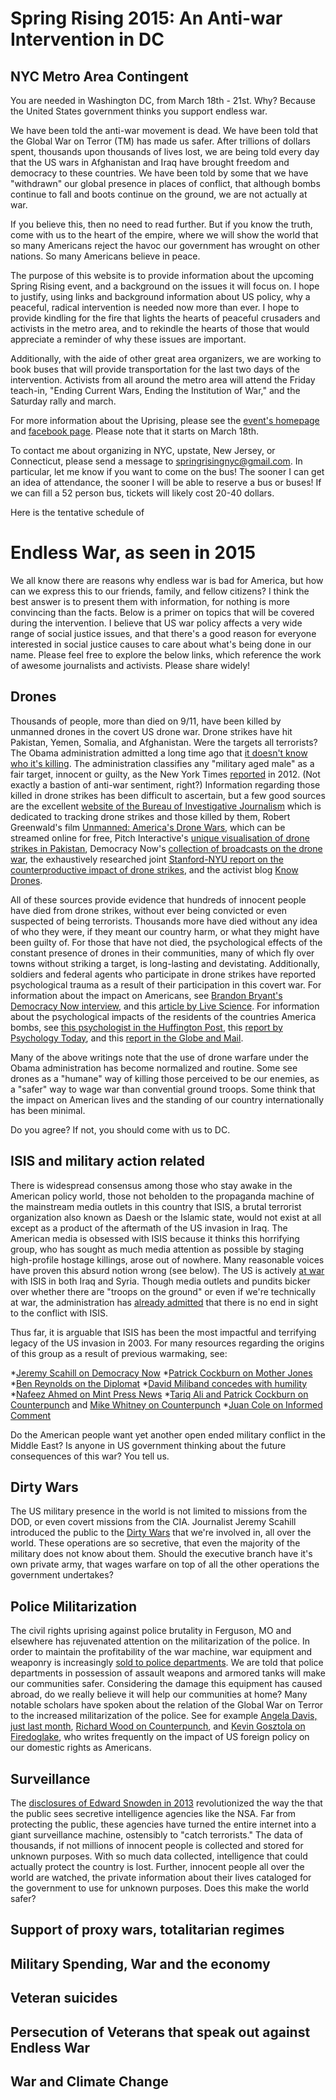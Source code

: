 # Spring Rising 2015: An Anti-war Intervention in DC

## NYC Metro Area Contingent 

You are needed in Washington DC, from March 18th - 21st. Why? Because the United States government thinks you support endless war.

We have been told the anti-war movement is dead. We have been told that the Global War on Terror (TM) has made us safer. After trillions of dollars spent, thousands upon thousands of lives lost, we are being told every day that the US wars in Afghanistan and Iraq have brought freedom and democracy to these countries. We have been told by some that we have "withdrawn" our global presence in places of conflict, that although bombs continue to fall and boots continue on the ground, we are not actually at war.  

If you believe this, then no need to read further. But if you know the truth, come with us to the heart of the empire, where we will show the world that so many Americans reject the havoc our government has wrought on other nations. So many Americans believe in peace.

The purpose of this website is to provide information about the upcoming Spring Rising event, and a background on the issues it will focus on. I hope to justify, using links and background information about US policy, why a peaceful, radical intervention is needed now more than ever. I hope to provide kindling for the fire that lights the hearts of peaceful crusaders and activists in the metro area, and to rekindle the hearts of those that would appreciate a reminder of why these issues are important.

Additionally, with the aide of other great area organizers, we are working to book buses that will provide transportation for the last two days of the intervention. Activists from all around the metro area will attend the Friday teach-in, "Ending Current Wars, Ending the Institution of War," and the Saturday rally and march.

For more information about the Uprising, please see the [event's homepage](http://cindysheehanssoapbox.com/spring-rising-an-anti-war-intervention-in-dc.html) and [facebook page](https://www.facebook.com/events/430232700485435). Please note that it starts on March 18th. 

To contact me about organizing in NYC, upstate, New Jersey, or Connecticut, please send a message to springrisingnyc@gmail.com. In particular, let me know if you want to come on the bus! The sooner I can get an idea of attendance, the sooner I will be able to reserve a bus or buses! If we can fill a 52 person bus, tickets will likely cost 20-40 dollars.

Here is the tentative schedule of 

# Endless War, as seen in 2015

We all know there are reasons why endless war is bad for America, but how can we express this to our friends, family, and fellow citizens? I think the best answer is to present them with information, for nothing is more convincing than the facts. Below is a primer on topics that will be covered during the intervention. I believe that US war policy affects a very wide range of social justice issues, and that there's a good reason for everyone interested in social justice causes to care about what's being done in our name. Please feel free to explore the below links, which reference the work of awesome journalists and activists. Please share widely!

## Drones

Thousands of people, more than died on 9/11, have been killed by unmanned drones in the covert US drone war. Drone strikes have hit Pakistan, Yemen, Somalia, and Afghanistan. Were the targets all terrorists? The Obama administration admitted a long time ago that [it doesn't know who it's killing](http://www.propublica.org/article/dissecting-obamas-standard-on-drone-strike-deaths). The administration classifies any "military aged male" as a fair target, innocent or guilty, as the New York Times [reported](http://www.nytimes.com/2012/05/29/world/obamas-leadership-in-war-on-al-qaeda.html?pagewanted=1&_r=2&pagewanted=all&#p%5BTMATMA%5D) in 2012. (Not exactly a bastion of anti-war sentiment, right?) Information regarding those killed in drone strikes has been difficult to ascertain, but a few good sources are the excellent [website of the Bureau of Investigative Journalism](http://www.thebureauinvestigates.com/category/projects/drones/) which is dedicated to tracking drone strikes and those killed by them, Robert Greenwald's film [Unmanned: America's Drone Wars](http://unmanned.warcosts.com/), which can be streamed online for free, Pitch Interactive's [unique visualisation of drone strikes in Pakistan](http://drones.pitchinteractive.com/), Democracy Now's [collection of broadcasts on the drone war](http://www.democracynow.org/topics/drone_attacks), the exhaustively researched joint [Stanford-NYU report on the counterproductive impact of drone strikes](http://www.livingunderdrones.org/), and the activist blog [Know Drones](http://www.knowdrones.com/).

All of these sources provide evidence that hundreds of innocent people have died from drone strikes, without ever being convicted or even suspected of being terrorists. Thousands more have died without any idea of who they were, if they meant our country harm, or what they might have been guilty of. For those that have not died, the psychological effects of the constant presence of drones in their communities, many of which fly over towns without striking a target, is long-lasting and devistating. Additionally, soldiers and federal agents who participate in drone strikes have reported psychological trauma as a result of their participation in this covert war. For information about the impact on Americans, see [Brandon Bryant's Democracy Now interview](http://www.democracynow.org/2013/10/25/a_drone_warriors_torment_ex_air), and this [article by Live Science](http://www.livescience.com/40959-military-drone-war-psychology.html). For information about the psychological impacts of the residents of the countries America bombs, see [this psychologist in the Huffington Post](http://www.huffingtonpost.com/robert-jay-lifton/10-reflections-drones_b_3062566.html), this [report by Psychology Today](https://www.psychologytoday.com/blog/dangerous-ideas/201408/predators-reapers-and-psychology-s-do-no-harm-ethics), and this [report in the Globe and Mail](http://www.theglobeandmail.com/globe-debate/drones-dont-just-kill-their-psychological-effects-are-creating-enemies/article9707992/). 

Many of the above writings note that the use of drone warfare under the Obama administration has become normalized and routine. Some see drones as a "humane" way of killing those perceived to be our enemies, as a "safer" way to wage war than convential ground troops. Some think that the impact on American lives and the standing of our country internationally has been minimal. 

Do you agree? If not, you should come with us to DC.

## ISIS and military action related

There is widespread consensus among those who stay awake in the American policy world, those not beholden to the propaganda machine of the mainstream media outlets in this country that ISIS, a brutal terrorist organization also known as Daesh or the Islamic state, would not exist at all except as a product of the aftermath of the US invasion in Iraq. The American media is obsessed with ISIS because it thinks this horrifying group, who has sought as much media attention as possible by staging high-profile hostage killings, arose out of nowhere. Many reasonable voices have proven this absurd notion wrong (see below). The US is actively [at war](http://en.wikipedia.org/wiki/Operation_Inherent_Resolve) with ISIS in both Iraq and Syria. Though media outlets and pundits bicker over whether there are "troops on the ground" or even if we're technically at war, the administration has [already admitted](http://time.com/3341270/isis-war-obama-iraq-terrorism-isil/) that there is no end in sight to the conflict with ISIS.

Thus far, it is arguable that ISIS has been the most impactful and terrifying legacy of the US invasion in 2003. For many resources regarding the origins of this group as a result of previous warmaking, see:

*[Jeremy Scahill on Democracy Now](http://www.democracynow.org/2014/10/3/jeremy_scahill_on_obamas_orwellian_war)
*[Patrick Cockburn on Mother Jones](http://www.motherjones.com/politics/2014/08/how-us-helped-isis-grow-monster-iraq-syria-assad) 
*[Ben Reynolds on the Diplomat](http://thediplomat.com/2014/08/iran-didnt-create-isis-we-did/)
*[David Miliband concedes with humility](http://www.ibtimes.co.uk/iraq-war-created-isis-concedes-david-miliband-1460557)
*[Nafeez Ahmed on Mint Press News](http://www.mintpressnews.com/west-created-isis/196488/)
*[Tariq Ali and Patrick Cockburn on Counterpunch](http://www.counterpunch.org/2014/09/29/the-rise-of-isis-and-the-origins-of-the-new-middle-east-war/) and [Mike Whitney on Counterpunch](http://www.counterpunch.org/2014/10/06/americas-terrorist-academy-in-iraq-produced-isis-leaders/)
*[Juan Cole on Informed Comment](http://www.juancole.com/2014/12/ceased-exist-again.html)

Do the American people want yet another open ended military conflict in the Middle East? Is anyone in US government thinking about the future consequences of this war? You tell us.    

## Dirty Wars

The US military presence in the world is not limited to missions from the DOD, or even covert missions from the CIA. Journalist Jeremy Scahill introduced the public to the [Dirty Wars](http://dirtywars.org/) that we're involved in, all over the world. These operations are so secretive, that even the majority of the military does not know about them. Should the executive branch have it's own private army, that wages warfare on top of all the other operations the government undertakes? 

## Police Militarization

The civil rights uprising against police brutality in Ferguson, MO and elsewhere has rejuvenated attention on the militarization of the police. In order to maintain the profitability of the war machine, war equipment and weaponry is increasingly [sold to police departments](http://www.dailyherald.com/article/20150112/news/150119745/). We are told that police departments in possession of assault weapons and armored tanks will make our communities safer. Considering the damage this equipment has caused abroad, do we really believe it will help our communities at home? Many notable scholars have spoken about the relation of the Global War on Terror to the increased militarization of the police. See for example [Angela Davis, just last month](http://www.essence.com/2015/02/04/angela-davis-talks-racist-police-killings-mlk-convocation/), [Richard Wood on Counterpunch](http://www.counterpunch.org/2015/01/30/police-brutality-colonial-violence-and-the-war-on-terror/), and [Kevin Gosztola on Firedoglake](http://dissenter.firedoglake.com/tag/police-militarization/), who writes frequently on the impact of US foreign policy on our domestic rights as Americans.

## Surveillance 

The [disclosures of Edward Snowden in 2013](http://en.wikipedia.org/wiki/Global_surveillance_disclosures_%282013%E2%80%93present%29) revolutionized the way the that the public sees secretive intelligence agencies like the NSA. Far from protecting the public, these agencies have turned the entire internet into a giant surveillance machine, ostensibly to "catch terrorists." The data of thousands, if not millions of innocent people is collected and stored for unknown purposes. With so much data collected, intelligence that could actually protect the country is lost. Further, innocent people all over the world are watched, the private information about their lives cataloged for the government to use for unknown purposes. Does this make the world safer? 

## Support of proxy wars, totalitarian regimes

## Military Spending, War and the economy  

## Veteran suicides

## Persecution of Veterans that speak out against Endless War 

## War and Climate Change




 
